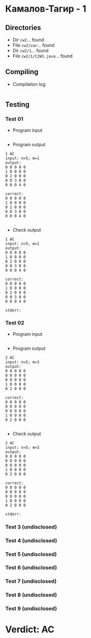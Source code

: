 # Камалов-Тагир - 1
## Directories
- Dir `cw2`... found
- File `cw2/var`... found
- Dir `cw2/1`... found
- File `cw2/1/C2W1.java`... found
## Compiling
- Compilation log
```

```
## Testing
### Test 01
- Program input
```

```
- Program output
```
1 AC
input: n=5; m=1
output: 
0 0 0 0 0 
1 0 0 0 0 
0 2 0 0 0 
0 0 3 0 0 
0 0 0 4 0 

correct: 
0 0 0 0 0 
1 0 0 0 0 
0 2 0 0 0 
0 0 3 0 0 
0 0 0 4 0 


```
- Check output
```
1 AC
input: n=5; m=1
output: 
0 0 0 0 0 
1 0 0 0 0 
0 2 0 0 0 
0 0 3 0 0 
0 0 0 4 0 

correct: 
0 0 0 0 0 
1 0 0 0 0 
0 2 0 0 0 
0 0 3 0 0 
0 0 0 4 0 

stderr:

```
### Test 02
- Program input
```

```
- Program output
```
2 AC
input: n=5; m=3
output: 
0 0 0 0 0 
0 0 0 0 0 
0 0 0 0 0 
1 0 0 0 0 
0 2 0 0 0 

correct: 
0 0 0 0 0 
0 0 0 0 0 
0 0 0 0 0 
1 0 0 0 0 
0 2 0 0 0 


```
- Check output
```
2 AC
input: n=5; m=3
output: 
0 0 0 0 0 
0 0 0 0 0 
0 0 0 0 0 
1 0 0 0 0 
0 2 0 0 0 

correct: 
0 0 0 0 0 
0 0 0 0 0 
0 0 0 0 0 
1 0 0 0 0 
0 2 0 0 0 

stderr:

```
### Test 3 (undisclosed)
### Test 4 (undisclosed)
### Test 5 (undisclosed)
### Test 6 (undisclosed)
### Test 7 (undisclosed)
### Test 8 (undisclosed)
### Test 9 (undisclosed)
# Verdict: AC

